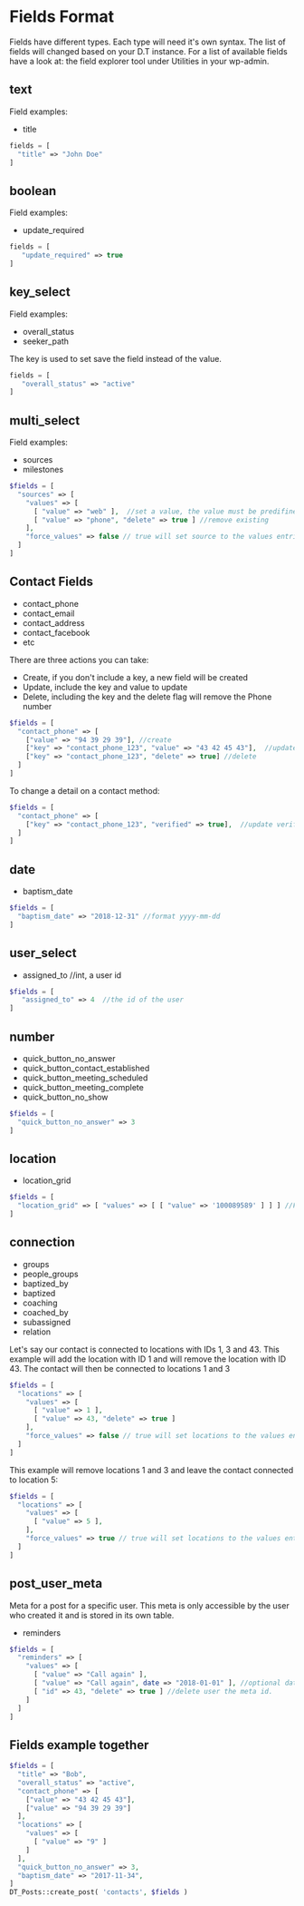 # Fields Format

Fields have different types. Each type will need it's own syntax. The list of fields will changed based on your D.T instance. For a list of available fields have a look at: the field explorer tool under Utilities in your wp-admin.

## text

Field examples:

* title

```php
fields = [
  "title" => "John Doe" 
]
```

## boolean

Field examples:

* update\_required

```php
fields = [
   "update_required" => true
]
```

## key\_select

Field examples:

* overall\_status
* seeker\_path

The key is used to set save the field instead of the value.

```php
fields = [
   "overall_status" => "active"
]
```

## multi\_select

Field examples:

* sources
* milestones

```php
$fields = [
  "sources" => [
    "values" => [ 
      [ "value" => "web" ],  //set a value, the value must be predifined in the field options
      [ "value" => "phone", "delete" => true ] //remove existing
    ],
    "force_values" => false // true will set source to the values entries. removing all others
  ]
]
```

## Contact Fields

* contact\_phone
* contact\_email
* contact\_address
* contact\_facebook
* etc

There are three actions you can take:

* Create, if you don't include a key, a new field will be created
* Update, include the key and value to update
* Delete, including the key and the delete flag will remove the Phone number

```php
$fields = [
  "contact_phone" => [
    ["value" => "94 39 29 39"], //create
    ["key" => "contact_phone_123", "value" => "43 42 45 43"],  //update
    ["key" => "contact_phone_123", "delete" => true] //delete
  ] 
]
```

To change a detail on a contact method:

```php
$fields = [
  "contact_phone" => [
    ["key" => "contact_phone_123", "verified" => true],  //update verified flag
  ]
]
```

## date

* baptism\_date

```php
$fields = [
  "baptism_date" => "2018-12-31" //format yyyy-mm-dd
]
```

## user\_select

* assigned\_to //int, a user id

```php
$fields = [
   "assigned_to" => 4  //the id of the user
]
```

## number

* quick\_button\_no\_answer
* quick\_button\_contact\_established
* quick\_button\_meeting\_scheduled
* quick\_button\_meeting\_complete
* quick\_button\_no\_show

```php
$fields = [
  "quick_button_no_answer" => 3
]
```

## location

* location\_grid

```php
$fields = [
  "location_grid" => [ "values" => [ [ "value" => '100089589' ] ] ] //France
]
```

## connection

* groups
* people\_groups
* baptized\_by
* baptized
* coaching
* coached\_by
* subassigned
* relation

Let's say our contact is connected to locations with IDs 1, 3 and 43. This example will add the location with ID 1 and will remove the location with ID 43. The contact will then be connected to locations 1 and 3

```php
$fields = [
  "locations" => [
    "values" => [ 
      [ "value" => 1 ],
      [ "value" => 43, "delete" => true ]
    ],
    "force_values" => false // true will set locations to the values entries. removing all others
  ]
]
```

This example will remove locations 1 and 3 and leave the contact connected to location 5:

```php
$fields = [
  "locations" => [
    "values" => [ 
      [ "value" => 5 ],
    ],
    "force_values" => true // true will set locations to the values entries. removing all others
  ]
]
```

## post\_user\_meta

Meta for a post for a specific user. This meta is only accessible by the user who created it and is stored in its own table.

* reminders

```php
$fields = [
  "reminders" => [
    "values" => [ 
      [ "value" => "Call again" ],
      [ "value" => "Call again", date => "2018-01-01" ], //optional date value
      [ "id" => 43, "delete" => true ] //delete user the meta id.
    ]
  ]
]
```

## Fields example together

```php
$fields = [
  "title" => "Bob",
  "overall_status" => "active",
  "contact_phone" => [
    ["value" => "43 42 45 43"],
    ["value" => "94 39 29 39"]
  ],
  "locations" => [ 
    "values" => [
      [ "value" => "9" ]
    ]
  ],
  "quick_button_no_answer" => 3,
  "baptism_date" => "2017-11-34",
]
DT_Posts::create_post( 'contacts', $fields )
```

